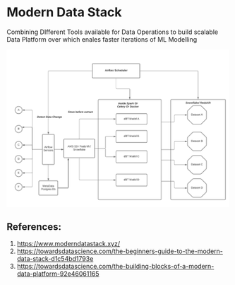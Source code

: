 # Modern Data Stack
Combining DIfferent Tools available for Data Operations to build scalable Data Platform over which enales faster iterations of ML Modelling

![Modern Data Stack Arch](/docs/Modern_Data_Stack.jpeg "Modern Data Stack Arch")



## References:

1. https://www.moderndatastack.xyz/
2. https://towardsdatascience.com/the-beginners-guide-to-the-modern-data-stack-d1c54bd1793e
3. https://towardsdatascience.com/the-building-blocks-of-a-modern-data-platform-92e46061165